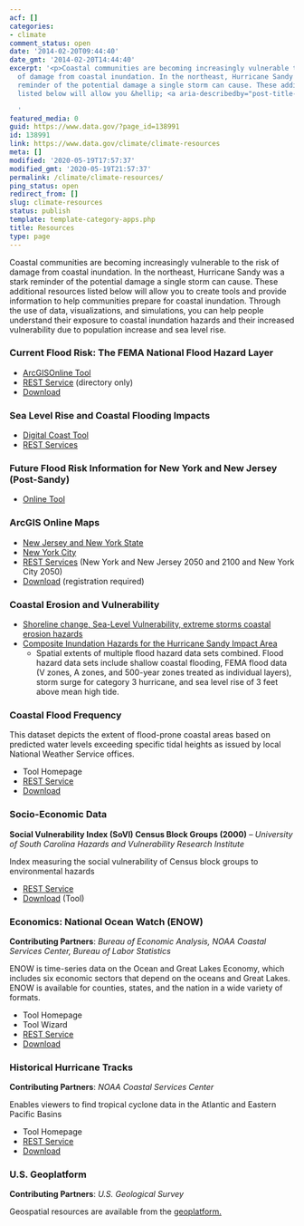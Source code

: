 ```yaml
---
acf: []
categories:
- climate
comment_status: open
date: '2014-02-20T09:44:40'
date_gmt: '2014-02-20T14:44:40'
excerpt: '<p>Coastal communities are becoming increasingly vulnerable to the risk
  of damage from coastal inundation. In the northeast, Hurricane Sandy was a stark
  reminder of the potential damage a single storm can cause. These additional resources
  listed below will allow you &hellip; <a aria-describedby="post-title-138991" href="https://www.data.gov/climate/climate-resources">Continued</a></p>

  '
featured_media: 0
guid: https://www.data.gov/?page_id=138991
id: 138991
link: https://www.data.gov/climate/climate-resources
meta: []
modified: '2020-05-19T17:57:37'
modified_gmt: '2020-05-19T21:57:37'
permalink: /climate/climate-resources/
ping_status: open
redirect_from: []
slug: climate-resources
status: publish
template: template-category-apps.php
title: Resources
type: page
---
```

Coastal communities are becoming increasingly vulnerable to the risk of damage from coastal inundation. In the northeast, Hurricane Sandy was a stark reminder of the potential damage a single storm can cause. These additional resources listed below will allow you to create tools and provide information to help communities prepare for coastal inundation. Through the use of data, visualizations, and simulations, you can help people understand their exposure to coastal inundation hazards and their increased vulnerability due to population increase and sea level rise.


### Current Flood Risk: The FEMA National Flood Hazard Layer


* [ArcGISOnline Tool](http://fema.maps.arcgis.com/home/webmap/viewer.html?webmap=cbe088e7c8704464aa0fc34eb99e7f30 "ArcGISOnline Tool")
* [REST Service](http://hazards.fema.gov/gis/nfhl/rest/services/public/NFHL/MapServer "REST Service") (directory only)
* [Download](https://hazards.fema.gov/femaportal/NFHL/ "Download")


### Sea Level Rise and Coastal Flooding Impacts


* [Digital Coast Tool](http://www.csc.noaa.gov/slr "Digital Coast Tool")
* [REST Services](http://www.csc.noaa.gov/ArcGISPUB/rest/services/dc_slr "REST Services")


### Future Flood Risk Information for New York and New Jersey (Post-Sandy)


* [Online Tool](http://www.globalchange.gov/what-we-do/assessment/coastal-resilience-resources "Online Tool")


### ArcGIS Online Maps


* [New Jersey and New York State](http://geoplatform.maps.arcgis.com/home/item.html?id=2960f1e066544582ae0f0d988ccb3d27 "New Jersey and New York State")
* [New York City](http://geoplatform.maps.arcgis.com/home/item.html?id=bc90ddc4984a45538c1de5b4ddf91381 "New York City")
* [REST Services](http://www.csc.noaa.gov/arcgis/rest/services/NCAMapping "REST Services") (New York and New Jersey 2050 and 2100 and New York City 2050)
* [Download](ftp://ftp.csc.noaa.gov/pub/hazards/BestAvailableSFHAPlusSLR "Download") (registration required)


### Coastal Erosion and Vulnerability


* [Shoreline change, Sea-Level Vulnerability, extreme storms coastal erosion hazards](http://marine.usgs.gov/coastalchangehazardsportal/ "Shoreline change, Sea-Level Vulnerability, extreme storms coastal erosion hazards")
* [Composite Inundation Hazards for the Hurricane Sandy Impact Area](http://maps.csc.noaa.gov/arcgis/rest/services/Roadmap/RoadmapPilot_HazardComposite/MapServer "Composite Inundation Hazards for the Hurricane Sandy Impact Area")
	+ Spatial extents of multiple flood hazard data sets combined. Flood hazard data sets include shallow coastal flooding, FEMA flood data (V zones, A zones, and 500-year zones treated as individual layers), storm surge for category 3 hurricane, and sea level rise of 3 feet above mean high tide.


### Coastal Flood Frequency


This dataset depicts the extent of flood-prone coastal areas based on predicted water levels exceeding specific tidal heights as issued by local National Weather Service offices.


* Tool Homepage
* [REST Service](http://www.csc.noaa.gov/ArcGISPUB/rest/services/dc_slr/Flood_Frequency/MapServer "REST Service")
* [Download](http://csc.noaa.gov/htdata/Inundation/SLR/FloodFreqData/Flood_Frequency_data_dist.zip "Download")


### Socio-Economic Data


**Social Vulnerability Index (SoVI) Census Block Groups (2000)** – *University of South Carolina Hazards and Vulnerability Research Institute*


Index measuring the social vulnerability of Census block groups to environmental hazards


* [REST Service](http://www.csc.noaa.gov/ArcGISPUB/rest/services/sovi/sovi_blockgroups/MapServer "REST Service")
* [Download](http://www.csc.noaa.gov/dataviewer/index.html?action=advsearch&qType=like&qFld=Name&datareg=1&qVal=%sovi%# "Download") (Tool)


### Economics: National Ocean Watch (ENOW)


**Contributing Partners**: *Bureau of Economic Analysis, NOAA Coastal Services Center, Bureau of Labor Statistics*


ENOW is time-series data on the Ocean and Great Lakes Economy, which includes six economic sectors that depend on the oceans and Great Lakes. ENOW is available for counties, states, and the nation in a wide variety of formats.


* Tool Homepage
* Tool Wizard
* [REST Service](http://csc.noaa.gov/ArcGISPUB/rest/services/enow)
* [Download](http://www.csc.noaa.gov/htdata/SocioEconomic/ENOW.zip)


### Historical Hurricane Tracks


**Contributing Partners**: *NOAA Coastal Services Center*


Enables viewers to find tropical cyclone data in the Atlantic and Eastern Pacific Basins


* Tool Homepage
* [REST Service](http://www.csc.noaa.gov/arcgis/rest/services/Hurricanes/AllHurricanes/MapServer "REST Service")
* [Download](http://www.ncdc.noaa.gov/ibtracs/index.php?name=wmo-data "Download")


### U.S. Geoplatform


**Contributing Partners**: *U.S. Geological Survey*


Geospatial resources are available from the [geoplatform.](http://www.geoplatform.gov/climate-resources)


